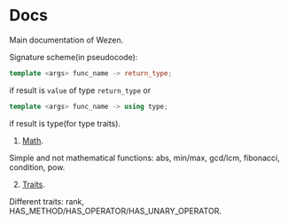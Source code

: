 # Docs
Main documentation of Wezen.

Signature scheme(in pseudocode):
```cpp
template <args> func_name -> return_type;
```
if result is ```value``` of type ```return_type``` or
```cpp
template <args> func_name -> using type;
```
if result is type(for type traits).

1. [Math](https://github.com/dasfex/wezen/blob/trunk/docs/math.md).

Simple and not mathematical functions: 
abs, min/max, gcd/lcm, fibonacci, condition, pow.

2. [Traits](https://github.com/dasfex/wezen/blob/trunk/docs/traits.md).

Different traits: 
rank, HAS_METHOD/HAS_OPERATOR/HAS_UNARY_OPERATOR.
